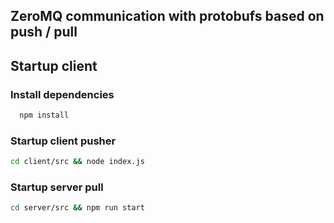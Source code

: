 ## ZeroMQ communication with protobufs based on push / pull

## Startup client

### Install dependencies

```bash
  npm install
```

### Startup client pusher

```bash
cd client/src && node index.js
```

### Startup server pull

```bash
cd server/src && npm run start
```

